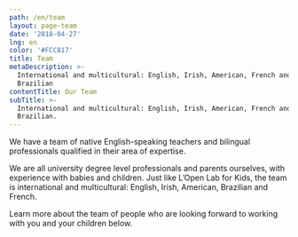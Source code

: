 ```yaml
---
path: /en/team
layout: page-team
date: '2018-04-27'
lng: en
color: '#FCC817'
title: Team
metaDescription: >-
  International and multicultural: English, Irish, American, French and
  Brazilian
contentTitle: Our Team
subTitle: >-
  International and multicultural: English, Irish, American, French and
  Brazilian.
---
```

We have a team of native English-speaking teachers and bilingual professionals qualified in their area of expertise. 

We are all university degree level professionals and parents ourselves, with experience with babies and children. Just like L’Open Lab for Kids, the team is international and multicultural: English, Irish, American, Brazilian and French.

Learn more about the team of people who are looking forward to working with you and your children below.
